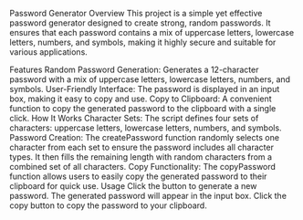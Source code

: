 Password Generator
Overview
This project is a simple yet effective password generator designed to create strong, random passwords. It ensures that each password contains a mix of uppercase letters, lowercase letters, numbers, and symbols, making it highly secure and suitable for various applications.

Features
Random Password Generation: Generates a 12-character password with a mix of uppercase letters, lowercase letters, numbers, and symbols.
User-Friendly Interface: The password is displayed in an input box, making it easy to copy and use.
Copy to Clipboard: A convenient function to copy the generated password to the clipboard with a single click.
How It Works
Character Sets: The script defines four sets of characters: uppercase letters, lowercase letters, numbers, and symbols.
Password Creation: The createPassword function randomly selects one character from each set to ensure the password includes all character types. It then fills the remaining length with random characters from a combined set of all characters.
Copy Functionality: The copyPassword function allows users to easily copy the generated password to their clipboard for quick use.
Usage
Click the button to generate a new password.
The generated password will appear in the input box.
Click the copy button to copy the password to your clipboard.
